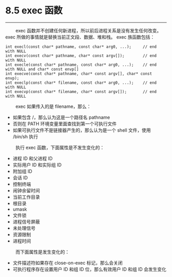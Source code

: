 # 8.5 exec 函数
***

&emsp;&emsp;
exec 函数并不创建任何新进程，所以前后进程关系是没有发生任何改变。
exec 所做的事情就是替换当前正文段、数据、堆和栈。
exec 族函数包括：

    int execl(const char* pathname, const char* arg0, ...);     // end with NULL
    int execv(const char* pathname, char* const argv[]);        // end with NULL
    int execle(const char* pathname, const char* arg0, ...);    // end with NULL and char* const envp[]
    int execve(const char* pathname, char* const argv[], char* const envp);
    int execlp(const char* filename, const char* arg0, ...);    // end with NULL
    int execvp(const char* filename, char* const argv[]);       // end with NULL

&emsp;&emsp;
exec 如果传入的是 filename，那么：

+ 如果包含 /，那么认为这是一个路径名 pathname
+ 否则在 PATH 环境变量里面查找到第一个可执行文件
+ 如果可执行文件不是链接器产生的，那么认为是一个 shell 文件，使用 /bin/sh 执行

&emsp;&emsp;
执行 exec 函数，下面属性是不发生变化的：

+ 进程 ID 和父进程 ID
+ 实际用户 ID 和实际组 ID
+ 附加组 ID
+ 会话 ID
+ 控制终端
+ 闹钟余留时间
+ 当前工作目录
+ 根目录
+ umask
+ 文件锁
+ 进程信号屏蔽
+ 未处理信号
+ 资源限制
+ 进程时间

&emsp;&emsp;
而下面属性是发生变化的：

+ 文件描述符如果存在 close-on-exec 标记，那么会关闭
+ 可执行程序存在设置用户 ID 和组 ID 位，那么有效用户 ID 和组 ID 会发生变化